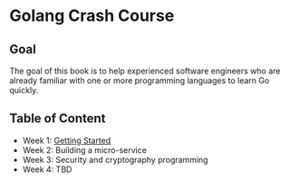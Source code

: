 # Golang Crash Course

## Goal
The goal of this book is to help experienced software engineers who are already familiar with one or more programming languages to learn Go quickly.

## Table of Content

  * Week 1: [Getting Started](getting_started/README.md)
  * Week 2: Building a micro-service
  * Week 3: Security and cryptography programming
  * Week 4: TBD
